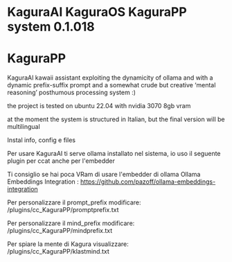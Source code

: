 # KaguraAI KaguraOS KaguraPP system 0.1.018
#
# KaguraPP

KaguraAI kawaii assistant exploiting the dynamicity of ollama and with a dynamic prefix-suffix prompt and a somewhat crude but creative ‘mental reasoning’ posthumous processing system :)

the project is tested on ubuntu 22.04 with nvidia 3070 8gb vram

at the moment the system is structured in Italian, but the final version will be multilingual


Instal info, config e files

Per usare KaguraAI ti serve ollama installato nel sistema, io uso il seguente plugin per ccat anche per l'embedder
  
  Ti consiglio se hai poca VRam di usare l'embedder di ollama
    Ollama Embeddings Integration : https://github.com/pazoff/ollama-embeddings-integration

Per personalizzare il prompt_prefix modificare: /plugins/cc_KaguraPP/promptprefix.txt

Per personalizzare il mind_prefix modificare: /plugins/cc_KaguraPP/mindprefix.txt

Per spiare la mente di Kagura visualizzare: /plugins/cc_KaguraPP/klastmind.txt